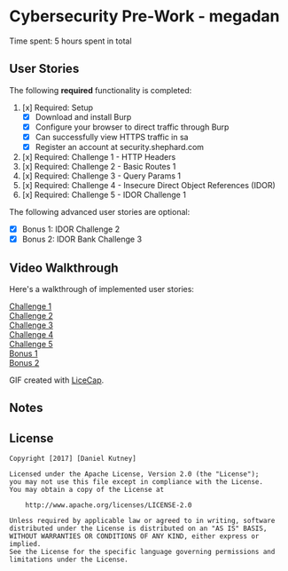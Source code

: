 # Cybersecurity Pre-Work - megadan

Time spent: 5 hours spent in total 

## User Stories

The following **required** functionality is completed:

1. [x]  Required: Setup 
    -  [x]  Download and install Burp
    -  [x]  Configure your browser to direct traffic through Burp
    -  [x]  Can successfully view HTTPS traffic in sa
    -  [x]  Register an account at security.shephard.com
  
2. [x]  Required: Challenge 1 - HTTP Headers
3. [x]  Required: Challenge 2 - Basic Routes 1
4. [x]  Required: Challenge 3 - Query Params 1
5. [x]  Required: Challenge 4 - Insecure Direct Object References (IDOR)
6. [x]  Required: Challenge 5 - IDOR Challenge 1 

The following advanced user stories are optional:

* [x]  Bonus 1: IDOR Challenge 2 
* [x]  Bonus 2: IDOR Bank Challenge 3

## Video Walkthrough

Here's a walkthrough of implemented user stories:

<a href="http://i.imgur.com/aBjfIcp" title="Challenge 1">Challenge 1</a></br>
<a href="http://i.imgur.com/l78f0vP" title="Challenge 2">Challenge 2</a></br>
<a href="http://i.imgur.com/pqzo0gO" title="Challenge 3">Challenge 3</a></br>
<a href="http://i.imgur.com/j1TCoi0" title="Challenge 4">Challenge 4</a></br>
<a href="http://i.imgur.com/IZrIkuJ" title="Challenge 5">Challenge 5</a></br>
<a href="http://i.imgur.com/HdTynx2" title="Bonus 1">Bonus 1</a></br>
<a href="http://i.imgur.com/pPt7KAE" title="Bonus 2">Bonus 2</a></br>

GIF created with [LiceCap](http://www.cockos.com/licecap/).

## Notes


## License

    Copyright [2017] [Daniel Kutney]

    Licensed under the Apache License, Version 2.0 (the "License");
    you may not use this file except in compliance with the License.
    You may obtain a copy of the License at

        http://www.apache.org/licenses/LICENSE-2.0

    Unless required by applicable law or agreed to in writing, software
    distributed under the License is distributed on an "AS IS" BASIS,
    WITHOUT WARRANTIES OR CONDITIONS OF ANY KIND, either express or implied.
    See the License for the specific language governing permissions and
    limitations under the License.
